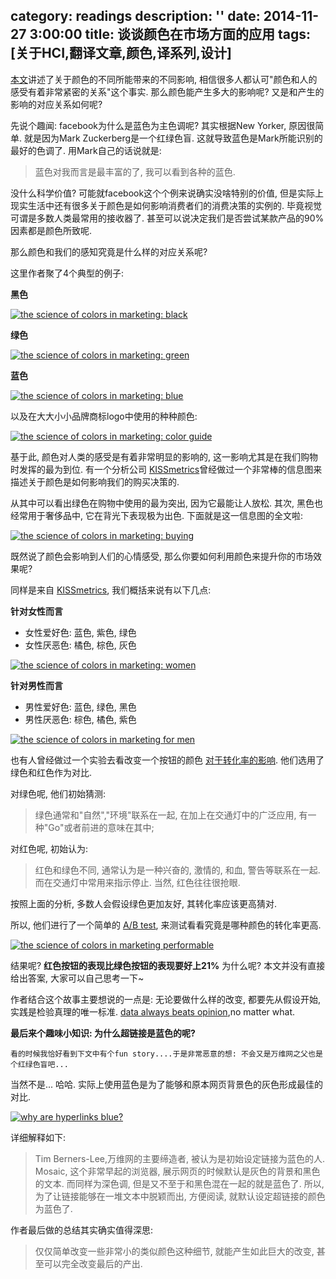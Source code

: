 category: readings
description: ''
date: 2014-11-27 3:00:00
title: 谈谈颜色在市场方面的应用
tags: [关于HCI,翻译文章,颜色,译系列,设计]
---

<p><a href="https://blog.bufferapp.com/the-science-of-colors-in-marketing-why-is-facebook-blue" title="颜色在市场的应用" target="_blank">本文</a>讲述了关于颜色的不同所能带来的不同影响, 相信很多人都认可"颜色和人的感受有着非常紧密的关系"这个事实. 那么颜色能产生多大的影响呢? 又是和产生的影响的对应关系如何呢? 

先说个趣闻: facebook为什么是蓝色为主色调呢? 其实根据New Yorker, 原因很简单. 就是因为Mark Zuckerberg是一个红绿色盲. 这就导致蓝色是Mark所能识别的最好的色调了. 用Mark自己的话说就是:</p>

<blockquote>
  <p>蓝色对我而言是最丰富的了, 我可以看到各种的蓝色.</p>
</blockquote>

<p>没什么科学价值? 可能就facebook这个个例来说确实没啥特别的价值, 但是实际上现实生活中还有很多关于颜色是如何影响消费者们的消费决策的实例的. 毕竟视觉可谓是多数人类最常用的接收器了.  甚至可以说决定我们是否尝试某款产品的90%因素都是颜色所致呢.</p>

<p>那么颜色和我们的感知究竟是什么样的对应关系呢?</p>

<p>这里作者聚了4个典型的例子:</p>

<p><strong>黑色</strong></p>

<p><a href="https://bufferblog-wpengine.netdna-ssl.com/wp-content/uploads/2013/04/Screen-Shot-2013-04-25-at-10.54.00-AM.png"><img src="https://bufferblog-wpengine.netdna-ssl.com/wp-content/uploads/2013/04/Screen-Shot-2013-04-25-at-10.54.00-AM.png" alt="the science of colors in marketing: black" title=""></a></p>
<!--more-->


<p><strong>绿色</strong></p>

<p><a href="https://bufferblog-wpengine.netdna-ssl.com/wp-content/uploads/2013/04/Screen-Shot-2013-04-25-at-10.54.31-AM.png"><img src="https://bufferblog-wpengine.netdna-ssl.com/wp-content/uploads/2013/04/Screen-Shot-2013-04-25-at-10.54.31-AM.png" alt="the science of colors in marketing: green" title=""></a></p>

<p><strong>蓝色</strong></p>

<p><a href="https://bufferblog-wpengine.netdna-ssl.com/wp-content/uploads/2013/04/Screen-Shot-2013-04-25-at-10.55.37-AM.png"><img src="https://bufferblog-wpengine.netdna-ssl.com/wp-content/uploads/2013/04/Screen-Shot-2013-04-25-at-10.55.37-AM.png" alt="the science of colors in marketing: blue" title=""></a></p>

<p>以及在大大小小品牌商标logo中使用的种种颜色:</p>

<p><a href="https://bufferblog-wpengine.netdna-ssl.com/wp-content/uploads/2013/04/color-guide.png"><img src="https://bufferblog-wpengine.netdna-ssl.com/wp-content/uploads/2013/04/color-guide.png" alt="the science of colors in marketing: color guide" title=""></a></p>

<p>基于此, 颜色对人类的感受是有着非常明显的影响的, 这一影响尤其是在我们购物时发挥的最为到位. 有一个分析公司 <a href="http://kissmetrics.com">KISSmetrics</a>曾经做过一个非常棒的信息图来描述关于颜色是如何影响我们的购买决策的.</p>

<p>从其中可以看出绿色在购物中使用的最为突出, 因为它最能让人放松.  其次, 黑色也经常用于奢侈品中, 它在背光下表现极为出色. 下面就是这一信息图的全文啦:</p>

<p><a href="https://bufferblog-wpengine.netdna-ssl.com/wp-content/uploads/2013/04/Screen-Shot-2013-04-25-at-10.57.04-AM.png"><img src="https://bufferblog-wpengine.netdna-ssl.com/wp-content/uploads/2013/04/Screen-Shot-2013-04-25-at-10.57.04-AM.png" alt="the science of colors in marketing: buying" title=""></a></p>

<p>既然说了颜色会影响到人们的心情感受, 那么你要如何利用颜色来提升你的市场效果呢?</p>

<p>同样是来自 <a href="http://kissmetrics.com">KISSmetrics</a>, 我们概括来说有以下几点:</p>

<p><strong>针对女性而言</strong></p>

<ul>
<li>女性爱好色: 蓝色, 紫色, 绿色</li>
<li>女性厌恶色: 橘色, 棕色, 灰色</li>
</ul>

<p>
 <a href="https://bufferblog-wpengine.netdna-ssl.com/wp-content/uploads/2013/04/Screen-Shot-2013-04-25-at-11.19.28-AM.png"><img src="https://bufferblog-wpengine.netdna-ssl.com/wp-content/uploads/2013/04/Screen-Shot-2013-04-25-at-11.19.28-AM.png" alt="the science of colors in marketing: women" title=""></a></p>

<p><strong>针对男性而言</strong></p>

<ul>
<li>男性爱好色: 蓝色, 绿色, 黑色</li>
<li>男性厌恶色: 棕色, 橘色, 紫色</li>
</ul>

<p>
 <a href="https://bufferblog-wpengine.netdna-ssl.com/wp-content/uploads/2013/04/Screen-Shot-2013-04-25-at-11.21.20-AM.png"><img src="https://bufferblog-wpengine.netdna-ssl.com/wp-content/uploads/2013/04/Screen-Shot-2013-04-25-at-11.21.20-AM.png" alt="the science of colors in marketing for men" title=""></a></p>

<p>也有人曾经做过一个实验去看改变一个按钮的颜色 <a href="http://blog.bufferapp.com/best-time-to-tweet-post-to-facebook-send-emails-publish-blogposts">对于转化率的影响</a>. 他们选用了绿色和红色作为对比.</p>

<p>对绿色呢, 他们初始猜测:</p>

<blockquote>
  <p>绿色通常和"自然","环境"联系在一起, 在加上在交通灯中的广泛应用, 有一种"Go"或者前进的意味在其中;</p>
</blockquote>

<p>对红色呢, 初始认为:</p>

<blockquote>
  <p>红色和绿色不同, 通常认为是一种兴奋的, 激情的, 和血, 警告等联系在一起. 而在交通灯中常用来指示停止. 当然, 红色往往很抢眼.</p>
</blockquote>

<p>按照上面的分析, 多数人会假设绿色更加友好, 其转化率应该更高猜对.</p>

<p>所以, 他们进行了一个简单的 <a href="http://blog.bufferapp.com/best-time-to-tweet-post-to-facebook-send-emails-publish-blogposts">A/B test</a>, 来测试看看究竟是哪种颜色的转化率更高.</p>

<p><a href="https://bufferblog-wpengine.netdna-ssl.com/wp-content/uploads/2013/04/performable.png"><img src="https://bufferblog-wpengine.netdna-ssl.com/wp-content/uploads/2013/04/performable.png" alt="the science of colors in marketing performable" title=""></a></p>

<p>结果呢? <strong>红色按钮的表现比绿色按钮的表现要好上21%</strong> 为什么呢? 本文并没有直接给出答案, 大家可以自己思考一下~</p>

<p>作者结合这个故事主要想说的一点是: 无论要做什么样的改变, 都要先从假设开始, 实践是检验真理的唯一标准.  <a href="http://blog.bufferapp.com/the-4-most-accurate-ways-to-find-your-best-time-to-tweet">data always beats opinion</a>,no matter what.</p>

<p><strong>最后来个趣味小知识: 为什么超链接是蓝色的呢?</strong></p>

<p><code>看的时候我恰好看到下文中有个fun story....于是非常恶意的想: 不会又是万维网之父也是个红绿色盲吧...</code></p>

<p>当然不是... 哈哈. 实际上使用蓝色是为了能够和原本网页背景色的灰色形成最佳的对比.</p>

<p><a href="https://bufferblog-wpengine.netdna-ssl.com/wp-content/uploads/2013/04/old-sites.png"><img src="https://bufferblog-wpengine.netdna-ssl.com/wp-content/uploads/2013/04/old-sites.png" alt="why are hyperlinks blue?" title=""></a></p>

<p>详细解释如下:</p>

<blockquote>
  <p>Tim Berners-Lee,万维网的主要缔造者, 被认为是初始设定链接为蓝色的人.  Mosaic, 这个非常早起的浏览器, 展示网页的时候默认是灰色的背景和黑色的文本. 而同样为深色调, 但是又不至于和黑色混在一起的就是蓝色了. 所以, 为了让链接能够在一堆文本中脱颖而出, 方便阅读, 就默认设定超链接的颜色为蓝色了.</p>
</blockquote>

<p>作者最后做的总结其实确实值得深思:</p>

<blockquote>
  <p>仅仅简单改变一些非常小的类似颜色这种细节, 就能产生如此巨大的改变,  甚至可以完全改变最后的产出.</p>
</blockquote>

